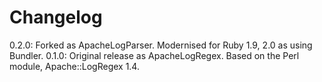 # Changelog

0.2.0: Forked as ApacheLogParser.
       Modernised for Ruby 1.9, 2.0 as using Bundler.
0.1.0: Original release as ApacheLogRegex.
       Based on the Perl module, Apache::LogRegex 1.4.
